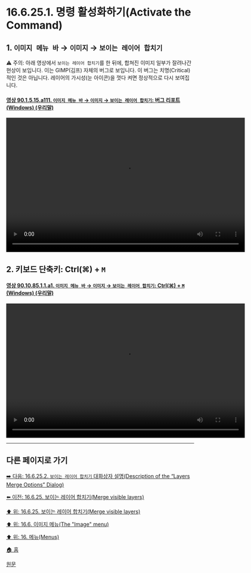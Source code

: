 # 16.6.25.1. 명령 활성화하기(Activate the Command)

<a id="16-06-25-01-s1"></a>

## 1. `이미지 메뉴 바` → `이미지` → `보이는 레이어 합치기`

⚠️ 주의: 아래 영상에서 `보이는 레이어 합치기`를 한 뒤에, 합쳐진 이미지 일부가 잘려나간 현상이 보입니다. 이는 GIMP(김프) 자체의 버그로 보입니다. 이 버그는 치명(Critical)적인 것은 아닙니다. 레이어의 가시성(눈 아이콘)을 껏다 켜면 정상적으로 다시 보여집니다.

<a id="90-01-05-15-a111"></a>

#### [영상 90.1.5.15.a111. `이미지 메뉴 바` → `이미지` → `보이는 레이어 합치기`: 버그 리포트 (Windows) (우리말)](./90-01-05-15-merge_visible_layers.md#90-01-05-15-a111)
<video controls="controls" width="640" height="360" src="https://github.com/user-attachments/assets/1a515547-2a7d-4dc3-a22c-aefab489c5c9"></video>

<a comment="버그 리포트 작성 필요"></a>

<a id="16-06-25-01-s2"></a>

## 2. 키보드 단축키: Ctrl(⌘) + `M`

<a id="90-10-85-01-01-a1"></a>

#### [영상 90.10.85.1.1.a1. `이미지 메뉴 바` → `이미지` → `보이는 레이어 합치기`: Ctrl(⌘) + `M` (Windows) (우리말)](./90-10-85-01-01-ctrl_m.md#90-10-85-01-01-a1)
<video controls="controls" width="640" height="360" src="https://github.com/user-attachments/assets/97c84b52-4c78-4cf8-8221-b698b7d0c9a1"></video>

***

## 다른 페이지로 가기

[➡️ 다음: 16.6.25.2. `보이는 레이어 합치기` 대화상자 설명(Description of the “Layers Merge Options” Dialog)](./16-06-25-02-00-description_of_the_layers_merge_options_dialog.md)

[⬅️ 이전: 16.6.25. 보이는 레이어 합치기(Merge visible layers)](./16-06-25-00-merge_visible_layers.md)

[⬆️ 위: 16.6.25. 보이는 레이어 합치기(Merge visible layers)](./16-06-25-00-merge_visible_layers.md)

[⬆️ 위: 16.6. 이미지 메뉴(The "Image" menu)](./16-06-00-the-image-menu.md)

[⬆️ 위: 16. 메뉴(Menus)](./16-00-menus.md)

[🏠 홈](./00-home.md)

[원문](https://docs.gimp.org/2.10/ko/gimp-image-merge-layers.html#idm27756)